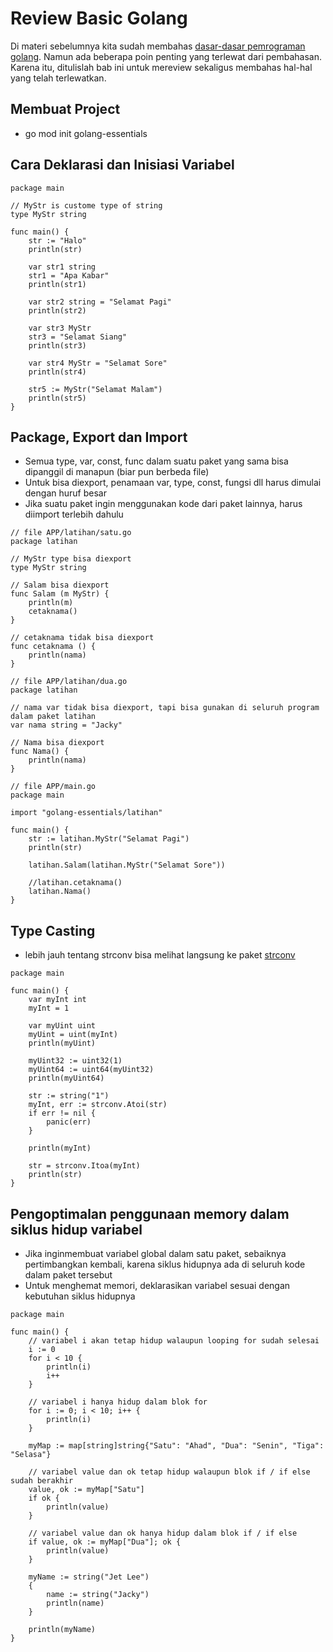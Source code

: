 # Review Basic Golang
Di materi sebelumnya kita sudah membahas [dasar-dasar pemrograman golang](https://github.com/jacky-htg/golang-essentials/blob/master/basic.md). Namun ada beberapa poin penting yang terlewat dari pembahasan. Karena itu, ditulislah bab ini untuk mereview sekaligus membahas hal-hal yang telah terlewatkan.  

## Membuat Project
- go mod init golang-essentials

## Cara Deklarasi dan Inisiasi Variabel
```
package main

// MyStr is custome type of string
type MyStr string

func main() {
	str := "Halo"
	println(str)

	var str1 string
	str1 = "Apa Kabar"
	println(str1)

	var str2 string = "Selamat Pagi"
	println(str2)

	var str3 MyStr
	str3 = "Selamat Siang"
	println(str3)

	var str4 MyStr = "Selamat Sore"
	println(str4)

	str5 := MyStr("Selamat Malam")
	println(str5)
}
```

## Package, Export dan Import
- Semua type, var, const, func dalam suatu paket yang sama bisa dipanggil di manapun (biar pun berbeda file)
- Untuk bisa diexport, penamaan var, type, const, fungsi dll harus dimulai dengan huruf besar
- Jika suatu paket ingin menggunakan kode dari paket lainnya, harus diimport terlebih dahulu

```
// file APP/latihan/satu.go
package latihan

// MyStr type bisa diexport
type MyStr string

// Salam bisa diexport
func Salam (m MyStr) {
    println(m)
    cetaknama()
}

// cetaknama tidak bisa diexport
func cetaknama () {
    println(nama)
}
```
```
// file APP/latihan/dua.go
package latihan

// nama var tidak bisa diexport, tapi bisa gunakan di seluruh program dalam paket latihan
var nama string = "Jacky"

// Nama bisa diexport
func Nama() {
    println(nama)
}
```
```
// file APP/main.go
package main

import "golang-essentials/latihan"

func main() {
    str := latihan.MyStr("Selamat Pagi")
	println(str)

	latihan.Salam(latihan.MyStr("Selamat Sore"))

	//latihan.cetaknama()
	latihan.Nama()
}
```

## Type Casting
- lebih jauh tentang strconv bisa melihat langsung ke paket [strconv](https://golang.org/pkg/strconv)
```
package main

func main() {
	var myInt int
	myInt = 1

	var myUint uint
	myUint = uint(myInt)
	println(myUint)

	myUint32 := uint32(1)
	myUint64 := uint64(myUint32)
	println(myUint64)

	str := string("1")
	myInt, err := strconv.Atoi(str)
	if err != nil {
		panic(err)
	}

	println(myInt)

	str = strconv.Itoa(myInt)
	println(str)
}
```

## Pengoptimalan penggunaan memory dalam siklus hidup variabel 
- Jika inginmembuat variabel global dalam satu paket, sebaiknya pertimbangkan kembali, karena siklus hidupnya ada di seluruh kode dalam paket tersebut
- Untuk menghemat memori, deklarasikan variabel sesuai dengan kebutuhan siklus hidupnya
```
package main

func main() {
	// variabel i akan tetap hidup walaupun looping for sudah selesai
	i := 0
	for i < 10 {
		println(i)
		i++
	}

	// variabel i hanya hidup dalam blok for
	for i := 0; i < 10; i++ {
		println(i)
	}

	myMap := map[string]string{"Satu": "Ahad", "Dua": "Senin", "Tiga": "Selasa"}

	// variabel value dan ok tetap hidup walaupun blok if / if else sudah berakhir
	value, ok := myMap["Satu"]
	if ok {
		println(value)
	}

	// variabel value dan ok hanya hidup dalam blok if / if else
	if value, ok := myMap["Dua"]; ok {
		println(value)
	}

	myName := string("Jet Lee")
	{
		name := string("Jacky")
		println(name)
	}

	println(myName)
}
```
